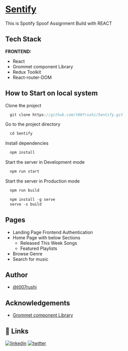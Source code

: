 # [Sentify](https://github.com/t007rushi/Sentify)
This is Spotify Spoof Assignment Build with REACT


## Tech Stack

**FRONTEND:**

- React
- Grommet component Library
- Redux Toolkit
- React-router-DOM


## How to Start on local system

Clone the project

```js
  git clone https://github.com/t007rushi/Sentify.git
```

Go to the project directory

```js
  cd Sentify
```

Install dependencies

```js
  npm install
```


Start the server in Development mode

```js
  npm run start
```

Start the server in Production mode
```js
  npm run build
```
```js
  npm install -g serve
  serve -s build
```

## Pages

- Landing Page Frontend Authentication 
- Home Page with below  Sections
    - Released This Week Songs
    - Featured Playlists 
- Browse Genre 
- Search for music

## Author

- [@t007rushi](https://github.com/t007rushi)

## Acknowledgements

- [Grommet component Library](https://v2.grommet.io/)



## 🔗 Links

[![linkedin](https://img.shields.io/badge/linkedin-0A66C2?style=for-the-badge&logo=linkedin&logoColor=white)](https://www.linkedin.com/in/rushikeshtarapure/)
[![twitter](https://img.shields.io/badge/twitter-1DA1F2?style=for-the-badge&logo=twitter&logoColor=white)](https://twitter.com/Neo_MonkStar)